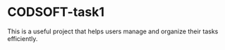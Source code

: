 # CODSOFT-task1
This is a useful project that helps users manage and organize their tasks efficiently.
